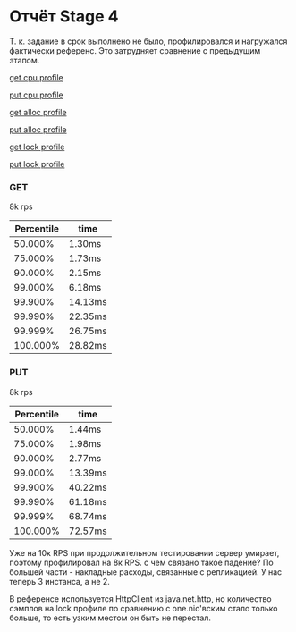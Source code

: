 # Отчёт Stage 4

Т. к. задание в срок выполнено не было, профилировался и нагружался
фактически референс. Это затрудняет сравнение с предыдущим этапом.

[get cpu profile](./asprof/get_cpu.html)

[put cpu profile](./asprof/put_cpu.html)

[get alloc profile](./asprof/get_alloc.html)

[put alloc profile](./asprof/put_alloc.html)

[get lock profile](./asprof/get_lock.html)

[put lock profile](./asprof/put_lock.html)

### GET

8k rps

| Percentile | time    |
|------------|---------|
| 50.000%    | 1.30ms  |
| 75.000%    | 1.73ms  |
| 90.000%    | 2.15ms  |
| 99.000%    | 6.18ms  |
| 99.900%    | 14.13ms |
| 99.990%    | 22.35ms |
| 99.999%    | 26.75ms |
| 100.000%   | 28.82ms |

### PUT

8k rps

| Percentile | time    |
|------------|---------|
| 50.000%    | 1.44ms  |
| 75.000%    | 1.98ms  |
| 90.000%    | 2.77ms  |
| 99.000%    | 13.39ms |
| 99.900%    | 40.22ms |
| 99.990%    | 61.18ms |
| 99.999%    | 68.74ms |
| 100.000%   | 72.57ms |

Уже на 10к RPS при продолжительном тестировании сервер умирает,
поэтому профилировал на 8к RPS. с чем связано такое падение?
По большей части - накладные расходы, связанные с репликацией.
У нас теперь 3 инстанса, а не 2.

В референсе используется HttpClient из java.net.http, но количество
сэмплов на lock профиле по сравнению с one.nio'вским стало только больше,
то есть узким местом он быть не перестал.